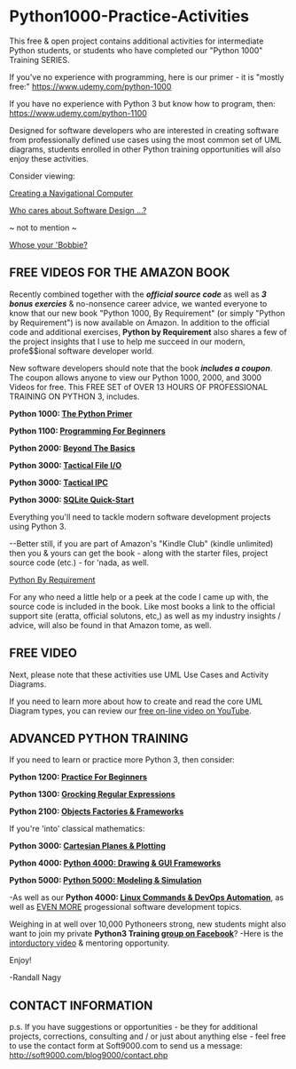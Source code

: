 # Python1000-Practice-Activities
This free & open project contains additional activities for intermediate Python students, or students who have completed our "Python 1000" Training SERIES. 

If you've no experience with programming, here is our primer - it is "mostly free:" https://www.udemy.com/python-1000

If you have no experience with Python 3 but know how to program, then: https://www.udemy.com/python-1100

Designed for software developers who are interested in creating software from professionally defined use cases using the most common set of UML diagrams, students enrolled in other Python training opportunities will also enjoy these activities.

Consider viewing: 

[Creating a Navigational Computer](https://www.youtube.com/watch?v=X3-s38YFQwM)

[Who cares about Software Design ...?](https://www.youtube.com/watch?v=LYqlOAhhj9E)

~ not to mention ~

[Whose your 'Bobbie?](https://www.youtube.com/watch?v=nXrSMSQAwWM)


FREE VIDEOS FOR THE AMAZON BOOK
--------
Recently combined together with the ***official source code*** as well as ***3 bonus exercies*** & no-nonsence career advice, we wanted everyone to know that our new book "Python 1000, By Requirement" (or simply "Python by Requirement") is now available on Amazon. In addition to the official code and additional exercises, **Python by Requirement** also shares a few of the project insights that I use to help me succeed in our modern, profe$$ional software developer world.

New software developers should note that the book ***includes a coupon***. The coupon allows anyone to view our Python 1000, 2000, and 3000 Videos for free. This FREE SET of OVER 13 HOURS OF PROFESSIONAL TRAINING ON PYTHON 3, includes.

**Python 1000: [The Python Primer](https://www.udemy.com/course/python-1000)**

**Python 1100: [Programming For Beginners](https://www.udemy.com/course/python-1100)**

**Python 2000: [Beyond The Basics](https://www.udemy.com/course/python-2000-beyond-the-basics)**

**Python 3000: [Tactical File I/O](https://www.udemy.com/course/python-3000-tactical-file-io)**

**Python 3000: [Tactical IPC](https://www.udemy.com/course/python-3000-tactical-ipc)**

**Python 3000: [SQLite Quick-Start](https://www.udemy.com/course/python-3000-tactical-sql-quick-start)**


Everything you'll need to tackle modern software development projects using Python 3.

--Better still, if you are part of Amazon's "Kindle Club" (kindle unlimited) then you & yours can get the book - along with the starter files, project source code (etc.) - for 'nada, as well.

[Python By Requirement](https://www.amazon.com/dp/B075WTKVNB)

For any who need a little help or a peek at the code I came up with, the source code is included in the book. Like most books a link to the official support site (eratta, official solutons, etc,) as well as my industry insights / advice, will also be found in that Amazon tome, as well.

FREE VIDEO
------
Next, please note that these activities use UML Use Cases and Activity Diagrams.

If you need to learn more about how to create and read the core UML Diagram types, you can review our [free on-line video on YouTube](https://www.youtube.com/watch?v=XXpe61kaJPQ&index=1&list=PLItP5KoawLqk45h_PmXQW82qRUqOUOMCV).


ADVANCED PYTHON TRAINING
-----
If you need to learn or practice more Python 3, then consider:

**Python 1200: [Practice For Beginners](https://www.udemy.com/course/python-1200)**

**Python 1300: [Grocking Regular Expressions](https://www.udemy.com/course/python-1300)**

**Python 2100: [Objects Factories & Frameworks](https://www.udemy.com/python-2100-objects-factories-frameworks)**

If you're 'into' classical mathematics:

**Python 3000: [Cartesian Planes & Plotting](https://www.udemy.com/course/introduction-to-turtle-graphics)**

**Python 4000: [Python 4000: Drawing & GUI Frameworks](https://www.udemy.com/course/more-turtle-graphics)**

**Python 5000: [Python 5000: Modeling & Simulation](https://www.udemy.com/course/turtle-graphics-modeling-simulation)**

-As well as our **Python 4000: [Linux Commands & DevOps Automation](https://www.udemy.com/course/python-4000-gnu-devops)**, as well as [EVEN MORE](https://www.udemy.com/user/randallnagy2/) progessional software development topics.

Weighing in at well over 10,000 Pythoneers strong, new students might also want to join my private **Python3 Training [group on Facebook](https://www.facebook.com/groups/Python3Training)**? -Here is the [intorductory video](https://www.youtube.com/watch?v=rZLr38O8t0s) & mentoring opportunity.


Enjoy!

-Randall Nagy


CONTACT INFORMATION
-----
p.s. If you have suggestions or opportunities - be they for additional projects, corrections, consulting and / or just about anything else - feel free to use the contact form at Soft9000.com to send us a message: http://soft9000.com/blog9000/contact.php




